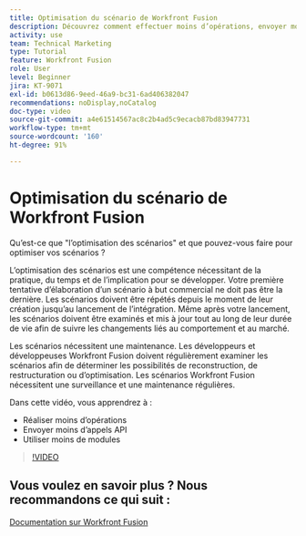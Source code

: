 ```yaml
---
title: Optimisation du scénario de Workfront Fusion
description: Découvrez comment effectuer moins d’opérations, envoyer moins d’appels API et utiliser moins de modules, le tout dans  [!DNL Adobe Workfront Fusion].
activity: use
team: Technical Marketing
type: Tutorial
feature: Workfront Fusion
role: User
level: Beginner
jira: KT-9071
exl-id: b0613d86-9eed-46a9-bc31-6ad406382047
recommendations: noDisplay,noCatalog
doc-type: video
source-git-commit: a4e61514567ac8c2b4ad5c9ecacb87bd83947731
workflow-type: tm+mt
source-wordcount: '160'
ht-degree: 91%

---
```


# Optimisation du scénario de Workfront Fusion

Qu’est-ce que &quot;l’optimisation des scénarios&quot; et que pouvez-vous faire pour optimiser vos scénarios ?

L’optimisation des scénarios est une compétence nécessitant de la pratique, du temps et de l’implication pour se développer. Votre première tentative d’élaboration d’un scénario à but commercial ne doit pas être la dernière. Les scénarios doivent être répétés depuis le moment de leur création jusqu’au lancement de l’intégration. Même après votre lancement, les scénarios doivent être examinés et mis à jour tout au long de leur durée de vie afin de suivre les changements liés au comportement et au marché.

Les scénarios nécessitent une maintenance. Les développeurs et développeuses Workfront Fusion doivent régulièrement examiner les scénarios afin de déterminer les possibilités de reconstruction, de restructuration ou d’optimisation. Les scénarios Workfront Fusion nécessitent une surveillance et une maintenance régulières.

Dans cette vidéo, vous apprendrez à :

* Réaliser moins d’opérations
* Envoyer moins d’appels API
* Utiliser moins de modules

>[!VIDEO](https://video.tv.adobe.com/v/335313/?quality=12&learn=on)

## Vous voulez en savoir plus ? Nous recommandons ce qui suit :

[Documentation sur Workfront Fusion](https://experienceleague.adobe.com/docs/workfront/using/adobe-workfront-fusion/workfront-fusion-2.html?lang=fr)
